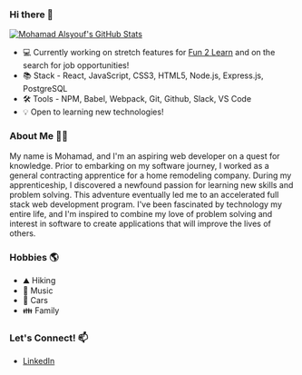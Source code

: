### Hi there 👋

[![Mohamad Alsyouf's GitHub Stats](https://github-readme-stats.vercel.app/api?username=MohamadAlsyouf&hide=contribs,stars&theme=blueberry)](https://github.com/MohamadAlsyouf/github-readme-stats)

* 💻 Currently working on stretch features for [Fun 2 Learn](https://fun-2-learn.herokuapp.com/) and on the search for job opportunities!
* 📚 Stack - React, JavaScript, CSS3, HTML5, Node.js, Express.js, PostgreSQL
* 🛠️ Tools - NPM, Babel, Webpack, Git, Github, Slack, VS Code
* 💡 Open to learning new technologies!

### About Me 👨‍💻

My name is Mohamad, and I'm an aspiring web developer on a quest for knowledge. Prior to embarking on my software journey, I worked as a general contracting apprentice for a home remodeling company. During my apprenticeship, I discovered a newfound passion for learning new skills and problem solving. This adventure eventually led me to an accelerated full stack web development program. I've been fascinated by technology my entire life, and I'm inspired to combine my love of problem solving and interest in software to create applications that will improve the lives of others.

### Hobbies :earth_americas:

* ⛰️ Hiking
* :musical_note: Music
* 🚗 Cars
* :family: Family

### Let's Connect! 📫
* [LinkedIn](https://www.linkedin.com/in/mohamad-alsyouf/)
